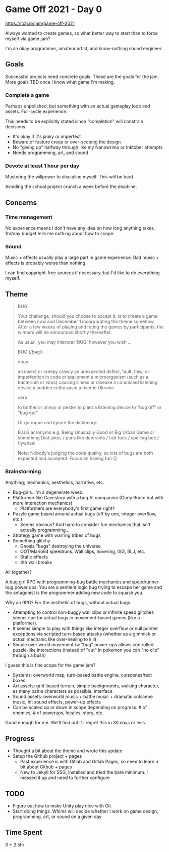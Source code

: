 # Game Off 2021 - Day 0

https://itch.io/jam/game-off-2021

Always wanted to create games, so what better way to start than to force myself via game jam?

I'm an okay programmer, amateur artist, and know-nothing sound engineer.

## Goals

Successful projects need concrete goals. These are the goals for the jam. More goals TBD once I know what game I'm making.

### Complete a game

Perhaps unpolished, but something with an actual gameplay loop and assets. Full-cycle experience.

This needs to be explicitly stated since "completion" will constrain decisions.
- It's okay if it's janky or imperfect
- Beware of feature creep or over-scoping the design
- No "giving up" halfway through like my Nanowrimo or Inktober attempts
- Needs programming, art, and sound

### Devote at least 1 hour per day

Mustering the willpower to discipline myself. This will be hard.

Avoiding the school project crunch a week before the deadline.

## Concerns

### Time management

No experience means I don't have any idea on how long anything takes. 1hr/day budget tells me nothing about how to scope.

### Sound

Music + effects usually play a large part in game experience. Bad music + effects is probably worse than nothing.

I can find copyright-free sources if necessary, but I'd like to do everything myself.

## Theme

> BUG! 
>
> Your challenge, should you choose to accept it, is to create a game between now and December 1 incorporating the theme somehow. After a few weeks of playing and rating the games by participants, the winners will be announced shortly thereafter.
>
> As usual, you may interpret ‘BUG’ however you wish …
>
> BUG (/bəɡ/)
> 
> noun
>
>    an insect or creepy crawly
>    an unexpected defect, fault, flaw, or imperfection in code or equipment
>    a microorganism (such as a bacterium or virus) causing illness or disease
>    a concealed listening device
>    a sudden enthusiasm
>    a river in Ukraine 
>
> verb
>
>    to bother or annoy or pester
>    to plant a listening device
>    to “bug off” or “bug out” 
>
> Or go rogue and ignore the dictionary:
>
>    B.U.G acronyms e.g. Being Unusually Good or Big Urban Game or something
>    Dad jokes / puns like deterants / tick tock / spelling bee / flywheel 
>
> Note: Nobody’s judging the code quality, so lots of bugs are both expected and accepted. Focus on having fun 😉 


### Brainstorming

Anything; mechanics, aesthetics, narrative, etc.

- Bug-girls. I'm a degenerate weeb.
- Platformer like Cavestory with a bug AI companion (Curly Brace but with more interaction mechanics)
  - Platformers are everybody's first game right?
- Puzzle game based around actual bugs (off by one, integer overflow, etc.)
  - Seems obvious? And hard to consider fun mechanics that isn't actually programming...
- Strategy game with warring tribes of bugs
- Something glitchy
  - Gnosia "bugs" destroying the universe
  - OOT/Mario64 speedruns. Wall clips, hovering, ISG, BLJ, etc.
  - Static effects
  - 4th wall breaks

All together?

A bug girl RPG with programming-bug battle mechanics and speedrunner-bug power ups. 
You are a sentient logic bug trying to escape her game and the antagonist is the programmer adding new code to squash you.

Why an RPG? For the aesthetic of bugs, without actual bugs.
- Attempting to control non-buggy wall clips or infinite speed glitches seems ripe for actual bugs in movement-based games (like a platformer).
- It seems simple to play with things like integer overflow or null pointer exceptions via scripted turn-based attacks (whether as a gimmick or actual mechanic like over-healing to kill)
- Simple over world movement /w "bug" power-ups allows controlled puzzle-like interactions (instead of "cut" in pokemon you can "no clip" through a bush)

I guess this is fine scope for the game jam?
- Systems: overworld map, turn-based battle engine, cutscenes/text boxes
- Art assets: grid-based terrain, simple backgrounds, walking character, as many battle characters as possible, interface
- Sound assets: overworld music + battle music + dramatic cutscene music, hit sound effects, power-up effects
- Can be scaled up or down in scope depending on progress. # of enemies, # of powerups, locales, story, etc.

Good enough for me. We'll find out if I regret this in 30 days or less.

## Progress

- Thought a bit about the theme and wrote this update
- Setup the Github project + pages
  - Past experience is with Gitlab and Gitlab Pages, so need to learn a bit about Github + pages
  - New to Jekyll for SSG, installed and tried the bare minimum. I messed it up and need to further configure

## TODO

- Figure out how to make Unity play nice with Git
- Start doing things. Whims will decide whether I work on game design, programming, art, or sound on a given day

## Time Spent

0 + 2.5hr